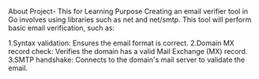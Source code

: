 About Project- This for Learning Purpose
Creating an email verifier tool in Go involves using libraries such as net and net/smtp. This tool will perform basic email verification, such as:

1.Syntax validation: Ensures the email format is correct.
2.Domain MX record check: Verifies the domain has a valid Mail Exchange (MX) record.
3.SMTP handshake: Connects to the domain's mail server to validate the email.
